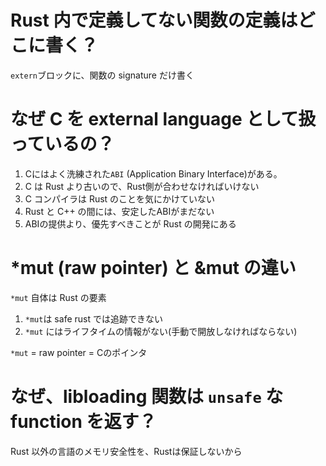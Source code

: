 # Rust 内で定義してない関数の定義はどこに書く？

`extern`ブロックに、関数の signature だけ書く

# なぜ C を external language として扱っているの？

1. Cにはよく洗練された`ABI` (Application Binary Interface)がある。
2. C は Rust より古いので、Rust側が合わせなければいけない
3. C コンパイラは Rust のことを気にかけていない
4. Rust と C++ の間には、安定したABIがまだない
5. ABIの提供より、優先すべきことが Rust の開発にある


# *mut (raw pointer) と &mut の違い

`*mut` 自体は Rust の要素

1. `*mut`は safe rust では追跡できない
2. `*mut` にはライフタイムの情報がない(手動で開放しなければならない)

`*mut` = raw pointer = Cのポインタ

# なぜ、libloading 関数は `unsafe` なfunction を返す？

Rust 以外の言語のメモリ安全性を、Rustは保証しないから